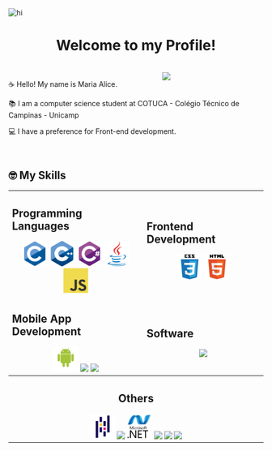 <img src="https://www.imagensanimadas.com/data/media/280/estrela-imagem-animada-0071.gif" width="1000px" alt="hi" align="center"> <br>
 <h1 align="center" >Welcome to my Profile!</h1> 
 <br/>
<img src="https://i.gifer.com/origin/cb/cb7c480b6aede47a9776537673646e1e_w200.webp" width="200px"align="right">
 <p> ☕  Hello! My name is Maria Alice.</p>
 <p> 📚 I am a computer science student at COTUCA - Colégio Técnico de Campinas - Unicamp</p>
 <p> 💻 I have a preference for Front-end development.</p>
 <br/> 
 
<div>
<h2> 🤓 My Skills</h2>
<div>
  <table align="center">
    <tr>
      <td>
        <h2>Programming Languages</h2>
        <div align="center">
          <img src="https://raw.githubusercontent.com/devicons/devicon/master/icons/c/c-original.svg" width="50">
          <img src="https://raw.githubusercontent.com/devicons/devicon/master/icons/cplusplus/cplusplus-original.svg" width="50"> 
          <img src="https://raw.githubusercontent.com/devicons/devicon/master/icons/csharp/csharp-original.svg" width="50"> 
          <img src="https://raw.githubusercontent.com/devicons/devicon/master/icons/java/java-original.svg" width="50"> 
          <img src="https://raw.githubusercontent.com/devicons/devicon/master/icons/javascript/javascript-original.svg" width="50"> 
        </div>
      </td>
      <td>
        <h2>Frontend Development</h2>
          <div align="center">
            <img src="https://raw.githubusercontent.com/devicons/devicon/master/icons/css3/css3-original-wordmark.svg" width="50">
            <img src="https://raw.githubusercontent.com/devicons/devicon/master/icons/html5/html5-original-wordmark.svg" width="50"> 
          </div>
      </td>  
    </tr>
    <tr>
      <td>
        <h2>Mobile App Development</h2>
          <div align="center">
            <img src="https://raw.githubusercontent.com/devicons/devicon/master/icons/android/android-original-wordmark.svg" width="50">
            <img src="https://www.vectorlogo.zone/logos/flutterio/flutterio-icon.svg" width="50"> 
            <img src="https://www.vectorlogo.zone/logos/dartlang/dartlang-icon.svg" width="50"> 
          </div>
        </td>
        <td>
          <h2>Software</h2>
            <div align="center">
              <img src="https://www.vectorlogo.zone/logos/figma/figma-icon.svg" width="50"> 
            </div>
        </td>
    </tr>
    <tr>
      <th colspan="2">
        <h2>Others</h2>
          <div align="center">
            <img src="https://raw.githubusercontent.com/devicons/devicon/2ae2a900d2f041da66e950e4d48052658d850630/icons/pandas/pandas-original.svg" width="50">
            <img src="https://www.svgrepo.com/show/303229/microsoft-sql-server-logo.svg" width="50"> 
            <img src="https://raw.githubusercontent.com/devicons/devicon/master/icons/dot-net/dot-net-original-wordmark.svg" width="50"> 
            <img src="https://www.vectorlogo.zone/logos/unity3d/unity3d-icon.svg" width="50"> 
            <img src="https://www.vectorlogo.zone/logos/git-scm/git-scm-icon.svg" width="50"> 
            <img src="https://cdn.worldvectorlogo.com/logos/arduino-1.svg" width="50"> 
          </div>
      </th>
    </tr>
  </table>
</div>
</div>



 
<!--
*MaraAlce/MaraAlce* is a ✨ special ✨ repository because its `README.md` (this file) appears on your GitHub profile.

Here are some ideas to get you started:

- 🔭 I’m currently working on ...
- 🌱 I’m currently learning ...
- 👯 I’m looking to collaborate on ...
- 🤔 I’m looking for help with ...
- 💬 Ask me about ...
- 📫 How to reach me: ...
- 😄 Pronouns: ...
- ⚡ Fun fact: ...
-->

